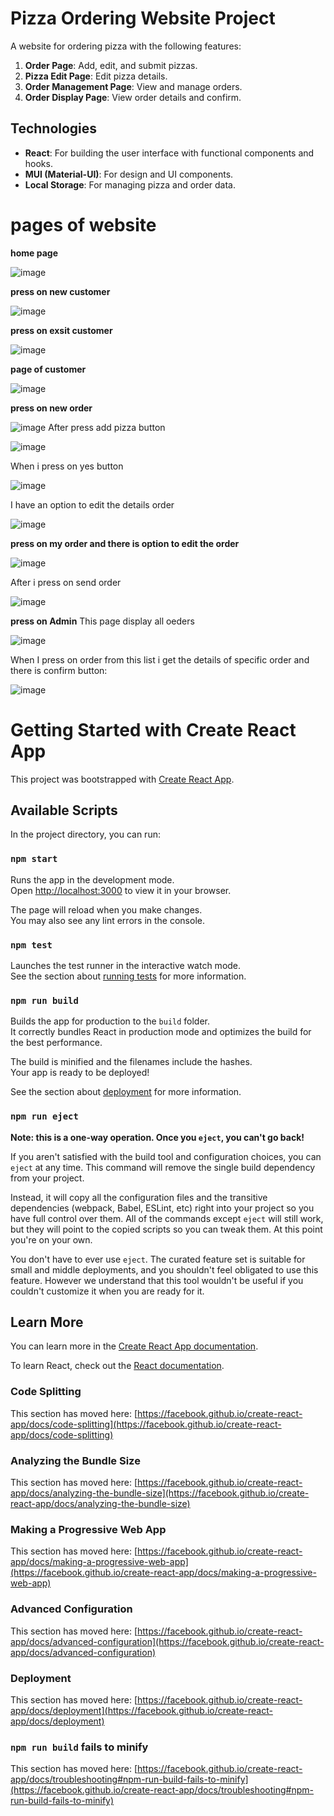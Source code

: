 
# Pizza Ordering Website Project

A website for ordering pizza with the following features:

1. **Order Page**: Add, edit, and submit pizzas.
2. **Pizza Edit Page**: Edit pizza details.
3. **Order Management Page**: View and manage orders.
4. **Order Display Page**: View order details and confirm.

## Technologies

- **React**: For building the user interface with functional components and hooks.
- **MUI (Material-UI)**: For design and UI components.
- **Local Storage**: For managing pizza and order data.
# pages of website
**home page**

![image](https://github.com/user-attachments/assets/5dfa28d4-52e6-48a7-99e0-20f044355608)

**press on new customer**

![image](https://github.com/user-attachments/assets/da5b08d2-5d66-4943-98ba-dc85eebadf29)

**press on exsit customer**

![image](https://github.com/user-attachments/assets/99812574-ec4a-4ec9-a09b-fdb4487cf416)

**page of customer**

![image](https://github.com/user-attachments/assets/14048baa-dc06-46d2-8082-ef5523b3e93b)

**press on new order**

![image](https://github.com/user-attachments/assets/ca0fd933-7a73-444c-bbb6-a774da1985ca)
After press add pizza button

![image](https://github.com/user-attachments/assets/2fd33319-4d6e-4035-973a-c91f27c73f89)

When i press on yes button 

![image](https://github.com/user-attachments/assets/45b0e8cc-e89c-460f-8454-35f7c5fc9d7d)

I have an option to edit the details order

![image](https://github.com/user-attachments/assets/bc47161a-3171-4157-9c33-0c77f9f73dc4)

**press on my order and there is option to edit the order**

![image](https://github.com/user-attachments/assets/4a578da0-b616-4d99-86e6-8e792122ead6)

After i press on send order

![image](https://github.com/user-attachments/assets/df12206f-e8ba-4e24-9aac-16db55fe6469)

**press on Admin**
This page display all oeders

![image](https://github.com/user-attachments/assets/477c862e-608a-4fde-b734-6855c67ad9a9)

When I press on order from this list i get the details of specific order and there is confirm button:

![image](https://github.com/user-attachments/assets/58907d63-ccde-4eb7-8730-d0cfb4b808ca)







# Getting Started with Create React App

This project was bootstrapped with [Create React App](https://github.com/facebook/create-react-app).

## Available Scripts

In the project directory, you can run:

### `npm start`

Runs the app in the development mode.\
Open [http://localhost:3000](http://localhost:3000) to view it in your browser.

The page will reload when you make changes.\
You may also see any lint errors in the console.

### `npm test`

Launches the test runner in the interactive watch mode.\
See the section about [running tests](https://facebook.github.io/create-react-app/docs/running-tests) for more information.

### `npm run build`

Builds the app for production to the `build` folder.\
It correctly bundles React in production mode and optimizes the build for the best performance.

The build is minified and the filenames include the hashes.\
Your app is ready to be deployed!

See the section about [deployment](https://facebook.github.io/create-react-app/docs/deployment) for more information.

### `npm run eject`

**Note: this is a one-way operation. Once you `eject`, you can't go back!**

If you aren't satisfied with the build tool and configuration choices, you can `eject` at any time. This command will remove the single build dependency from your project.

Instead, it will copy all the configuration files and the transitive dependencies (webpack, Babel, ESLint, etc) right into your project so you have full control over them. All of the commands except `eject` will still work, but they will point to the copied scripts so you can tweak them. At this point you're on your own.

You don't have to ever use `eject`. The curated feature set is suitable for small and middle deployments, and you shouldn't feel obligated to use this feature. However we understand that this tool wouldn't be useful if you couldn't customize it when you are ready for it.

## Learn More

You can learn more in the [Create React App documentation](https://facebook.github.io/create-react-app/docs/getting-started).

To learn React, check out the [React documentation](https://reactjs.org/).

### Code Splitting

This section has moved here: [https://facebook.github.io/create-react-app/docs/code-splitting](https://facebook.github.io/create-react-app/docs/code-splitting)

### Analyzing the Bundle Size

This section has moved here: [https://facebook.github.io/create-react-app/docs/analyzing-the-bundle-size](https://facebook.github.io/create-react-app/docs/analyzing-the-bundle-size)

### Making a Progressive Web App

This section has moved here: [https://facebook.github.io/create-react-app/docs/making-a-progressive-web-app](https://facebook.github.io/create-react-app/docs/making-a-progressive-web-app)

### Advanced Configuration

This section has moved here: [https://facebook.github.io/create-react-app/docs/advanced-configuration](https://facebook.github.io/create-react-app/docs/advanced-configuration)

### Deployment

This section has moved here: [https://facebook.github.io/create-react-app/docs/deployment](https://facebook.github.io/create-react-app/docs/deployment)

### `npm run build` fails to minify

This section has moved here: [https://facebook.github.io/create-react-app/docs/troubleshooting#npm-run-build-fails-to-minify](https://facebook.github.io/create-react-app/docs/troubleshooting#npm-run-build-fails-to-minify)
